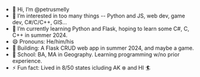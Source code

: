 - 👋 Hi, I’m @petrusmelly
- 👀 I’m interested in too many things -- Python and JS, web dev, game dev, C#/C/C++, GIS...
- 🌱 I’m currently learning Python and Flask, hoping to learn some C#, C, C++ in summer 2024.
- 😄 Pronouns: He/him/his
- 🔨 Building: A Flask CRUD web app in summer 2024, and maybe a game.
- 🧠 School: BA, MA in Geography. Learning programming w/no prior experience.
- ⚡ Fun fact: Lived in 8/50 states icluding AK ❄️ and HI 🏄

<!---
petrusmelly/petrusmelly is a ✨ special ✨ repository because its `README.md` (this file) appears on your GitHub profile.
You can click the Preview link to take a look at your changes.
--->
